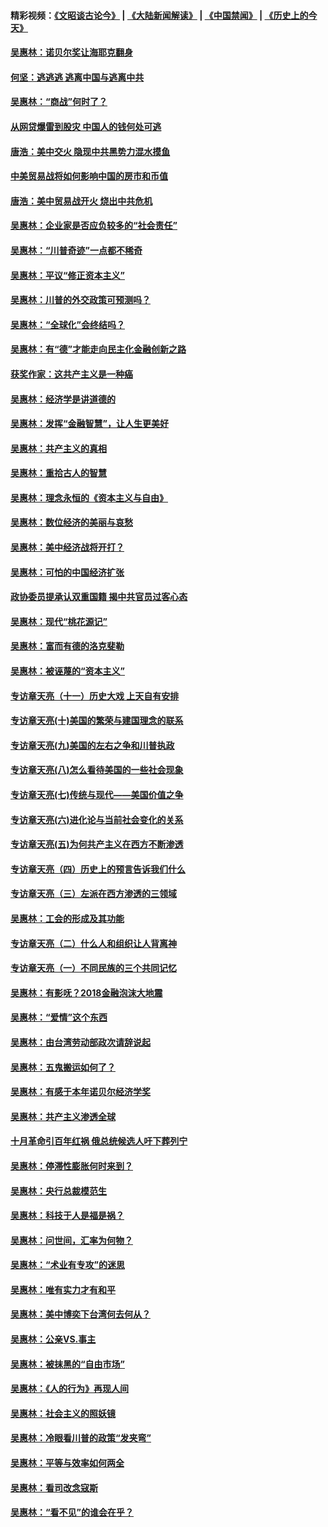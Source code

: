 #### 精彩视频：[《文昭谈古论今》](https://github.com/gfw-breaker/wenzhao/blob/master/README.md?t=12260331) | [《大陆新闻解读》](https://github.com/gfw-breaker/ntdtv-comedy/blob/master/README.md?t=12260331) | [《中国禁闻》](https://github.com/gfw-breaker/ntdtv-news/blob/master/README.md?t=12260331) | [《历史上的今天》](https://github.com/gfw-breaker/today-in-history/blob/master/README.md?t=12260331) 

#### [吴惠林：诺贝尔奖让海耶克翻身](../pages/nsc423/n10890049.md?t=12260331) 

#### [何坚：逃逃逃 逃离中国与逃离中共](../pages/nsc423/n10592891.md?t=12260331) 

#### [吴惠林：“商战”何时了？](../pages/nsc423/n10573558.md?t=12260331) 

#### [从网贷爆雷到股灾 中国人的钱何处可逃](../pages/nsc423/n10572800.md?t=12260331) 

#### [唐浩：美中交火 隐现中共黑势力混水摸鱼](../pages/nsc423/n10544040.md?t=12260331) 

#### [中美贸易战将如何影响中国的房市和币值](../pages/nsc423/n10543697.md?t=12260331) 

#### [唐浩：美中贸易战开火 烧出中共危机](../pages/nsc423/n10540126.md?t=12260331) 

#### [吴惠林：企业家是否应负较多的“社会责任”](../pages/nsc423/n10535022.md?t=12260331) 

#### [吴惠林：“川普奇迹”一点都不稀奇](../pages/nsc423/n10512808.md?t=12260331) 

#### [吴惠林：平议“修正资本主义”](../pages/nsc423/n10495724.md?t=12260331) 

#### [吴惠林：川普的外交政策可预测吗？](../pages/nsc423/n10462387.md?t=12260331) 

#### [吴惠林：“全球化”会终结吗？](../pages/nsc423/n10452838.md?t=12260331) 

#### [吴惠林：有“德”才能走向民主化金融创新之路](../pages/nsc423/n10432292.md?t=12260331) 

#### [获奖作家：这共产主义是一种癌](../pages/nsc423/n10431541.md?t=12260331) 

#### [吴惠林：经济学是讲道德的](../pages/nsc423/n10398014.md?t=12260331) 

#### [吴惠林：发挥“金融智慧”，让人生更美好](../pages/nsc423/n10375019.md?t=12260331) 

#### [吴惠林：共产主义的真相](../pages/nsc423/n10351394.md?t=12260331) 

#### [吴惠林：重拾古人的智慧](../pages/nsc423/n10337691.md?t=12260331) 

#### [吴惠林：理念永恒的《资本主义与自由》](../pages/nsc423/n10316274.md?t=12260331) 

#### [吴惠林：数位经济的美丽与哀愁](../pages/nsc423/n10292946.md?t=12260331) 

#### [吴惠林：美中经济战将开打？](../pages/nsc423/n10258825.md?t=12260331) 

#### [吴惠林：可怕的中国经济扩张](../pages/nsc423/n10219147.md?t=12260331) 

#### [政协委员提承认双重国籍 揭中共官员过客心态](../pages/nsc423/n10208809.md?t=12260331) 

#### [吴惠林：现代“桃花源记”](../pages/nsc423/n10185234.md?t=12260331) 

#### [吴惠林：富而有德的洛克斐勒](../pages/nsc423/n10142264.md?t=12260331) 

#### [吴惠林：被诬蔑的“资本主义”](../pages/nsc423/n10124816.md?t=12260331) 

#### [专访章天亮（十一）历史大戏 上天自有安排](../pages/nsc423/n10094905.md?t=12260331) 

#### [专访章天亮(十)美国的繁荣与建国理念的联系](../pages/nsc423/n10094899.md?t=12260331) 

#### [专访章天亮(九)美国的左右之争和川普执政](../pages/nsc423/n10094889.md?t=12260331) 

#### [专访章天亮(八)怎么看待美国的一些社会现象](../pages/nsc423/n10094857.md?t=12260331) 

#### [专访章天亮(七)传统与现代——美国价值之争](../pages/nsc423/n10093140.md?t=12260331) 

#### [专访章天亮(六)进化论与当前社会变化的关系](../pages/nsc423/n10092036.md?t=12260331) 

#### [专访章天亮(五)为何共产主义在西方不断渗透](../pages/nsc423/n10083620.md?t=12260331) 

#### [专访章天亮（四）历史上的预言告诉我们什么](../pages/nsc423/n10083606.md?t=12260331) 

#### [专访章天亮（三）左派在西方渗透的三领域](../pages/nsc423/n10081115.md?t=12260331) 

#### [吴惠林：工会的形成及其功能](../pages/nsc423/n10080633.md?t=12260331) 

#### [专访章天亮（二）什么人和组织让人背离神](../pages/nsc423/n10076637.md?t=12260331) 

#### [专访章天亮（一）不同民族的三个共同记忆](../pages/nsc423/n10074188.md?t=12260331) 

#### [吴惠林：有影呒？2018金融泡沫大地震](../pages/nsc423/n10040534.md?t=12260331) 

#### [吴惠林：“爱情”这个东西](../pages/nsc423/n10019423.md?t=12260331) 

#### [吴惠林：由台湾劳动部政次请辞说起](../pages/nsc423/n9979679.md?t=12260331) 

#### [吴惠林：五鬼搬运如何了？](../pages/nsc423/n9925338.md?t=12260331) 

#### [吴惠林：有感于本年诺贝尔经济学奖](../pages/nsc423/n9871883.md?t=12260331) 

#### [吴惠林：共产主义渗透全球](../pages/nsc423/n9812748.md?t=12260331) 

#### [十月革命引百年红祸 俄总统候选人吁下葬列宁](../pages/nsc423/n9810182.md?t=12260331) 

#### [吴惠林：停滞性膨胀何时来到？](../pages/nsc423/n9764136.md?t=12260331) 

#### [吴惠林：央行总裁模范生](../pages/nsc423/n9728134.md?t=12260331) 

#### [吴惠林：科技于人是福是祸？](../pages/nsc423/n9672982.md?t=12260331) 

#### [吴惠林：问世间，汇率为何物？](../pages/nsc423/n9621788.md?t=12260331) 

#### [吴惠林：“术业有专攻”的迷思](../pages/nsc423/n9580363.md?t=12260331) 

#### [吴惠林：唯有实力才有和平](../pages/nsc423/n9529599.md?t=12260331) 

#### [吴惠林：美中博奕下台湾何去何从？](../pages/nsc423/n9483598.md?t=12260331) 

#### [吴惠林：公亲VS.事主](../pages/nsc423/n9425637.md?t=12260331) 

#### [吴惠林：被抹黑的“自由市场”](../pages/nsc423/n9351545.md?t=12260331) 

#### [吴惠林：《人的行为》再现人间](../pages/nsc423/n9296339.md?t=12260331) 

#### [吴惠林：社会主义的照妖镜](../pages/nsc423/n9243460.md?t=12260331) 

#### [吴惠林：冷眼看川普的政策“发夹弯”](../pages/nsc423/n9120684.md?t=12260331) 

#### [吴惠林：平等与效率如何两全](../pages/nsc423/n9075430.md?t=12260331) 

#### [吴惠林：看司改念寇斯](../pages/nsc423/n9024915.md?t=12260331) 

#### [吴惠林：“看不见”的谁会在乎？](../pages/nsc423/n8977488.md?t=12260331) 

